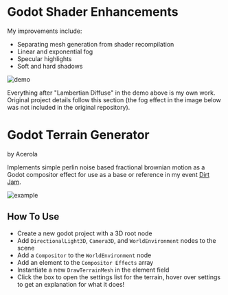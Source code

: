 # Godot Shader Enhancements

My improvements include:
- Separating mesh generation from shader recompilation
- Linear and exponential fog
- Specular highlights
- Soft and hard shadows

![demo](./demo.gif)

Everything after "Lambertian Diffuse" in the demo above is my own work. Original project details follow this section (the fog effect in the image below was not included in the original repository).

# Godot Terrain Generator

by Acerola

Implements simple perlin noise based fractional brownian motion as a Godot compositor effect for use as a base or reference in my event [Dirt Jam](https://itch.io/jam/acerola-dirt-jam/).

![example](./example.png)

## How To Use

* Create a new godot project with a 3D root node
* Add `DirectionalLight3D`, `Camera3D`, and `WorldEnvironment` nodes to the scene
* Add a `Compositor` to the `WorldEnvironment` node
* Add an element to the `Compositor Effects` array
* Instantiate a new `DrawTerrainMesh` in the element field
* Click the box to open the settings list for the terrain, hover over settings to get an explanation for what it does!
